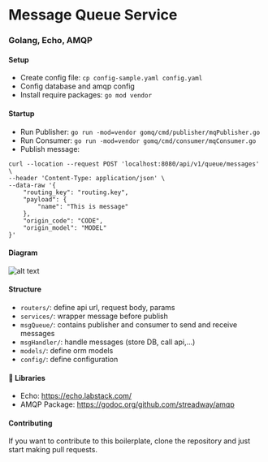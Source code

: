 # Message Queue Service
### Golang, Echo, AMQP

#### Setup
* Create config file: `cp config-sample.yaml config.yaml`
* Config database and amqp config
* Install require packages: `go mod vendor`

#### Startup
* Run Publisher: `go run -mod=vendor gomq/cmd/publisher/mqPublisher.go`
* Run Consumer: `go run -mod=vendor gomq/cmd/consumer/mqConsumer.go`
* Publish message:
```
curl --location --request POST 'localhost:8080/api/v1/queue/messages' \
--header 'Content-Type: application/json' \
--data-raw '{
    "routing_key": "routing.key",
    "payload": {
        "name": "This is message"
    },
    "origin_code": "CODE",
    "origin_model": "MODEL"
}'
```

#### Diagram
![alt text](https://imgur.com/NXuvQLG.jpg "Repository Pattern")


#### Structure
* `routers/`: define api url, request body, params
* `services/`: wrapper message before publish
* `msgQueue/`: contains publisher and consumer to send and receive messages
* `msgHandler/`: handle messages (store DB, call api,...)
* `models/`: define orm models
* `config/`: define configuration

#### 📙 Libraries
- Echo: https://echo.labstack.com/
- AMQP Package: https://godoc.org/github.com/streadway/amqp

#### Contributing
If you want to contribute to this boilerplate, clone the repository and just start making pull requests.

